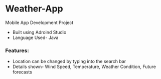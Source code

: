 # Weather-App
Mobile App Development Project

- Built using Adroind Studio
- Language Used- Java

<h3>Features:</h3>

- Location can be changed by typing into the search bar
- Details shown- Wind Speed, Temperature, Weather Condition, Future forecasts
